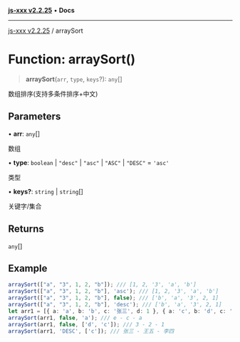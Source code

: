 [**js-xxx v2.2.25**](../README.md) • **Docs**

***

[js-xxx v2.2.25](../README.md) / arraySort

# Function: arraySort()

> **arraySort**(`arr`, `type`, `keys`?): `any`[]

数组排序(支持多条件排序+中文)

## Parameters

• **arr**: `any`[]

数组

• **type**: `boolean` \| `"desc"` \| `"asc"` \| `"ASC"` \| `"DESC"` = `'asc'`

类型

• **keys?**: `string` \| `string`[]

关键字/集合

## Returns

`any`[]

## Example

```ts
arraySort(["a", "3", 1, 2, "b"]); /// [1, 2, '3', 'a', 'b']
arraySort(["a", "3", 1, 2, "b"], 'asc'); /// [1, 2, '3', 'a', 'b']
arraySort(["a", "3", 1, 2, "b"], false); /// ['b', 'a', '3', 2, 1]
arraySort(["a", "3", 1, 2, "b"], 'desc'); /// ['b', 'a', '3', 2, 1]
let arr1 = [{ a: 'a', b: 'b', c: '张三', d: 1 }, { a: 'c', b: 'd', c: '李四', d: 2 }, { a: 'e', b: 'f', c: '王五', d: 3 }];
arraySort(arr1, false, 'a'); /// e - c - a
arraySort(arr1, false, ['d', 'c']); /// 3 - 2 - 1
arraySort(arr1, 'DESC', ['c']); /// 张三 - 王五 - 李四
```
